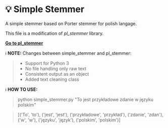 <p align="center"><h1>💡 Simple Stemmer</h1></p>

A simple stemmer based on Porter stemmer for polish langage.

This file is a modification of _pl_stemmer_ library.

**[Go to pl_stemmer](https://github.com/Tutanchamon/pl_stemmer/tree/master)**

ℹ️ **NOTE:** Changes between simple_stemmer and pl_stemmer: 
> * Support for Python 3
> * No file handling only raw text
> * Consistent output as an object 
> * Added text cleaning class

ℹ️ **HOW TO USE:**
> python simple_stemmer.py "To jest przykładowe zdanie w języku polskim"

> [('To', 'to'), ('jest', 'jest'), ('przykładowe', 'przykład'), ('zdanie', 'zdan'), ('w', 'w'), ('języku', 'język'), ('polskim', 'polskim')]
